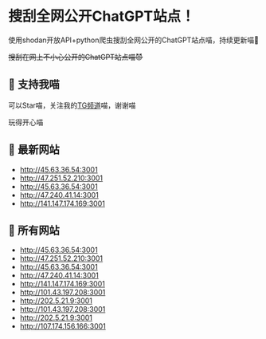 # 搜刮全网公开ChatGPT站点！

使用shodan开放API+python爬虫搜刮全网公开的ChatGPT站点喵，持续更新喵🥳

~~搜刮在网上不小心公开的ChatGPT站点喵😈~~

## 🚀 支持我喵

可以Star喵，关注我的[TG频道](https://t.me/puddin_share)喵，谢谢喵

玩得开心喵

## 📖 最新网站

- http://45.63.36.54:3001
- http://47.251.52.210:3001
- http://45.63.36.54:3001
- http://47.240.41.14:3001
- http://141.147.174.169:3001


## 📖 所有网站

- http://45.63.36.54:3001
- http://47.251.52.210:3001
- http://45.63.36.54:3001
- http://47.240.41.14:3001
- http://141.147.174.169:3001
- http://101.43.197.208:3001
- http://202.5.21.9:3001
- http://101.43.197.208:3001
- http://202.5.21.9:3001
- http://107.174.156.166:3001


